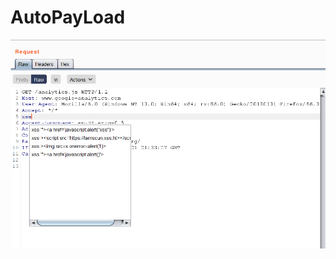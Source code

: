 # AutoPayLoad

![Demo](https://github.com/123Pro123Pro/AutoPayLoad/blob/main/Screenshot%202021-03-18%20094135.png "Demo")
